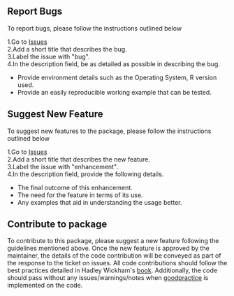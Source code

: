 ## Report Bugs
To report bugs, please follow the instructions outlined below

1.Go to [Issues](https://github.com/SidharthMacherla/conjurer/issues)   
2.Add a short title that describes the bug.  
3.Label the issue with "bug".  
4.In the description field, be as detailed as possible in describing the bug. 
  - Provide environment details such as the Operating System, R version used.   
  - Provide an easily reproducible working example that can be tested. 

## Suggest New Feature

To suggest new features to the package, please follow the instructions outlined below

1.Go to [Issues](https://github.com/SidharthMacherla/conjurer/issues)   
2.Add a short title that describes the new feature.   
3.Label the issue with "enhancement".  
4.In the description field, provide the following details.  
  - The final outcome of this enhancement.
  - The need for the feature in terms of its use.
  - Any examples that aid in understanding the usage better.

## Contribute to package
To contribute to this package, please suggest a new feature following the guidelines mentioned above. Once the new feature is approved by the maintainer, the details of the code contribution will be conveyed as part of the response to the ticket on issues. All code contributions should follow the best practices detailed in Hadley Wickham's [book](http://r-pkgs.had.co.nz/). Additionally, the code should pass without any issues/warnings/notes when [goodpractice](https://CRAN.R-project.org/package=goodpractice) is implemented on the code.
